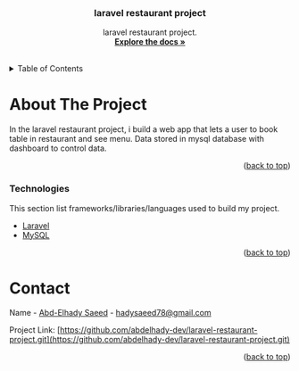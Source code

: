 <div id="top"></div>
<!-- PROJECT SHIELDS -->
<!--
*** I'm using markdown "reference style" links for readability.
*** Reference links are enclosed in brackets [ ] instead of parentheses ( ).
*** See the bottom of this document for the declaration of the reference variables
*** for contributors-url, forks-url, etc. This is an optional, concise syntax you may use.
*** https://www.markdownguide.org/basic-syntax/#reference-style-links
-->


<!-- PROJECT LOGO -->
<br />
<div align="center">
  <h3 align="center">laravel restaurant project</h3>

  <p align="center">
    laravel restaurant project.
    <br />
    <a href="https://github.com/abdelhady-dev/laravel-restaurant-project"> <strong>Explore the docs »</strong></a>
    <br />
    <br />
  </p>
</div>



<!-- TABLE OF CONTENTS -->
<details>
  <summary>Table of Contents</summary>
  <ol>
    <li>
      <a href="#about-the-project">About The Project</a></li>
    <li><a href="#contact">Contact</a></li>
  </ol>
</details>



<!-- ABOUT THE PROJECT -->
# About The Project

In the laravel restaurant project, i build a web app that lets a user to book table in restaurant and see menu. Data stored in mysql database with dashboard to control data.
<p align="right">(<a href="#top">back to top</a>)</p>



### Technologies

This section list frameworks/libraries/languages used to build my project.

* [Laravel](https://laravel.com/)
* [MySQL](https://www.mysql.com/)
<p align="right">(<a href="#top">back to top</a>)</p>



<!-- GETTING STARTED -->

<!-- CONTACT -->
# Contact

Name - [Abd-Elhady Saeed](https://www.linkedin.com/in/abd-elhady-saeed-404385205/) - hadysaeed78@gmail.com

Project Link: [https://github.com/abdelhady-dev/laravel-restaurant-project.git](https://github.com/abdelhady-dev/laravel-restaurant-project.git)

<p align="right">(<a href="#top">back to top</a>)</p>



